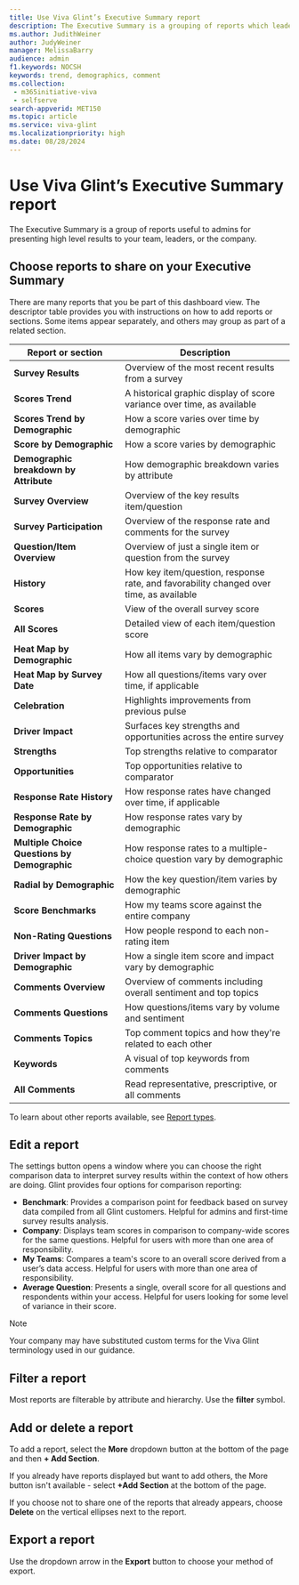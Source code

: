 ```yaml
---
title: Use Viva Glint’s Executive Summary report
description: The Executive Summary is a grouping of reports which leaders can use to share high level results with their teams or the entire company.
ms.author: JudithWeiner
author: JudyWeiner
manager: MelissaBarry
audience: admin
f1.keywords: NOCSH
keywords: trend, demographics, comment 
ms.collection: 
 - m365initiative-viva
 - selfserve
search-appverid: MET150
ms.topic: article
ms.service: viva-glint
ms.localizationpriority: high
ms.date: 08/28/2024
---
```


# Use Viva Glint’s Executive Summary report

The Executive Summary is a group of reports useful to admins for presenting high level results to your team, leaders, or the company.  

## Choose reports to share on your Executive Summary 

There are many reports that you be part of this dashboard view. The descriptor table provides you with instructions on how to add reports or sections. Some items appear separately, and others may group as part of a related section.

| Report or section  | Description |
| -------------- | ----------------- |
| **Survey Results**| Overview of the most recent results from a survey   |
| **Scores Trend** | A historical graphic display of score variance over time, as available    |
| **Scores Trend by Demographic** | How a score varies over time by demographic|
| **Score by Demographic**  | How a score varies by demographic |
| **Demographic breakdown by Attribute** | How demographic breakdown varies by attribute |
| **Survey Overview**   | Overview of the key results item/question  |
| **Survey Participation**  | Overview of the response rate and comments for the survey  |
| **Question/Item Overview**| Overview of just a single item or question from the survey |
| **History**   | How key item/question, response rate, and favorability changed over time, as available |
| **Scores**| View of the overall survey score  |
| **All Scores**| Detailed view of each item/question score  |
| **Heat Map by Demographic**| How all items vary by demographic |
| **Heat Map by Survey Date**| How all questions/items vary over time, if applicable |
| **Celebration**  | Highlights improvements from previous pulse|
| **Driver Impact**| Surfaces key strengths and opportunities across the entire survey|
| **Strengths** | Top strengths relative to comparator   |
| **Opportunities**| Top opportunities relative to comparator   |
| **Response Rate History** | How response rates have changed over time, if applicable|
| **Response Rate by Demographic**| How response rates vary by demographic|
| **Multiple Choice Questions by Demographic** | How response rates to a multiple-choice question vary by demographic|
| **Radial by Demographic** | How the key question/item varies by demographic|
| **Score Benchmarks**   | How my teams score against the entire company |
| **Non-Rating Questions**  | How people respond to each non-rating item |
| **Driver Impact by Demographic**| How a single item score and impact vary by demographic  |
| **Comments Overview** | Overview of comments including overall sentiment and top topics  |
| **Comments Questions** | How questions/items vary by volume and sentiment    |
| **Comments Topics**    | Top comment topics and how they're related to each other  |
| **Keywords**  | A visual of top keywords from comments|
| **All Comments** | Read representative, prescriptive, or all comments |

To learn about other reports available, see [Report types](https://go.microsoft.com/fwlink/?linkid=2231010).

## Edit a report

The settings button opens a window where you can choose the right comparison data to interpret survey results within the context of how others are doing. Glint provides four options for comparison reporting:

- **Benchmark**: Provides a comparison point for feedback based on survey data compiled from all Glint customers. Helpful for admins and first-time survey results analysis.
- **Company**: Displays team scores in comparison to company-wide scores for the same questions. Helpful for users with more than one area of responsibility.
- **My Teams**: Compares a team's score to an overall score derived from a user’s data access. Helpful for users with more than one area of responsibility.
- **Average Question**: Presents a single, overall score for all questions and respondents within your access. Helpful for users looking for some level of variance in their score.

> [!NOTE]
> Your company may have substituted custom terms for the Viva Glint terminology used in our guidance.

## Filter a report

Most reports are filterable by attribute and hierarchy. Use the **filter** symbol.

## Add or delete a report

To add a report, select the **More** dropdown button at the bottom of the page and then **+ Add Section**. 

If you already have reports displayed but want to add others, the More button isn't available - select **+Add Section** at the bottom of the page. 

If you choose not to share one of the reports that already appears, choose **Delete** on the vertical ellipses next to the report.

## Export a report

Use the dropdown arrow in the **Export** button to choose your method of export. 

